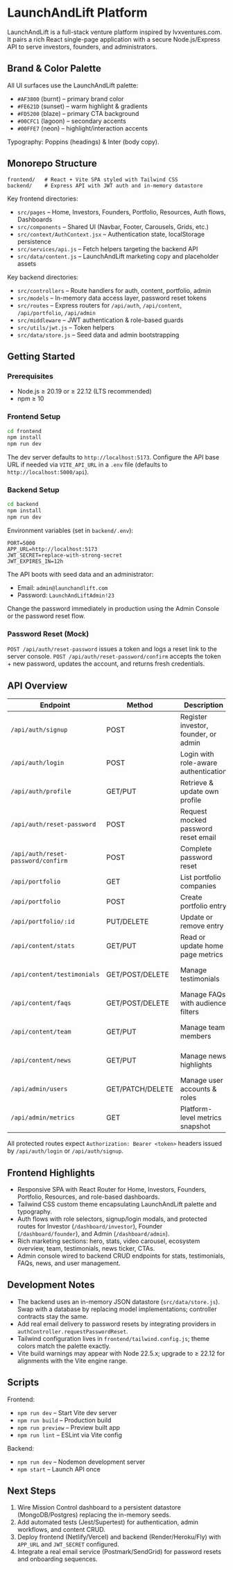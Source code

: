 # LaunchAndLift Platform

LaunchAndLift is a full-stack venture platform inspired by lvxventures.com. It pairs a rich React single-page application with a secure Node.js/Express API to serve investors, founders, and administrators.

## Brand & Color Palette

All UI surfaces use the LaunchAndLift palette:

- `#AF3800` (burnt) – primary brand color
- `#FE621D` (sunset) – warm highlight & gradients
- `#FD5200` (blaze) – primary CTA background
- `#00CFC1` (lagoon) – secondary accents
- `#00FFE7` (neon) – highlight/interaction accents

Typography: Poppins (headings) & Inter (body copy).

## Monorepo Structure

```
frontend/   # React + Vite SPA styled with Tailwind CSS
backend/    # Express API with JWT auth and in-memory datastore
```

Key frontend directories:

- `src/pages` – Home, Investors, Founders, Portfolio, Resources, Auth flows, Dashboards
- `src/components` – Shared UI (Navbar, Footer, Carousels, Grids, etc.)
- `src/context/AuthContext.jsx` – Authentication state, localStorage persistence
- `src/services/api.js` – Fetch helpers targeting the backend API
- `src/data/content.js` – LaunchAndLift marketing copy and placeholder assets

Key backend directories:

- `src/controllers` – Route handlers for auth, content, portfolio, admin
- `src/models` – In-memory data access layer, password reset tokens
- `src/routes` – Express routers for `/api/auth`, `/api/content`, `/api/portfolio`, `/api/admin`
- `src/middleware` – JWT authentication & role-based guards
- `src/utils/jwt.js` – Token helpers
- `src/data/store.js` – Seed data and admin bootstrapping

## Getting Started

### Prerequisites

- Node.js ≥ 20.19 or ≥ 22.12 (LTS recommended)
- npm ≥ 10

### Frontend Setup

```bash
cd frontend
npm install
npm run dev
```

The dev server defaults to `http://localhost:5173`. Configure the API base URL if needed via `VITE_API_URL` in a `.env` file (defaults to `http://localhost:5000/api`).

### Backend Setup

```bash
cd backend
npm install
npm run dev
```

Environment variables (set in `backend/.env`):

```
PORT=5000
APP_URL=http://localhost:5173
JWT_SECRET=replace-with-strong-secret
JWT_EXPIRES_IN=12h
```

The API boots with seed data and an administrator:

- Email: `admin@launchandlift.com`
- Password: `LaunchAndLiftAdmin!23`

Change the password immediately in production using the Admin Console or the password reset flow.

### Password Reset (Mock)

`POST /api/auth/reset-password` issues a token and logs a reset link to the server console. `POST /api/auth/reset-password/confirm` accepts the token + new password, updates the account, and returns fresh credentials.

## API Overview

| Endpoint | Method | Description | Auth |
| --- | --- | --- | --- |
| `/api/auth/signup` | POST | Register investor, founder, or admin | Public |
| `/api/auth/login` | POST | Login with role-aware authentication | Public |
| `/api/auth/profile` | GET/PUT | Retrieve & update own profile | JWT |
| `/api/auth/reset-password` | POST | Request mocked password reset email | Public |
| `/api/auth/reset-password/confirm` | POST | Complete password reset | Public |
| `/api/portfolio` | GET | List portfolio companies | Public |
| `/api/portfolio` | POST | Create portfolio entry | Admin |
| `/api/portfolio/:id` | PUT/DELETE | Update or remove entry | Admin |
| `/api/content/stats` | GET/PUT | Read or update home page metrics | Admin for PUT |
| `/api/content/testimonials` | GET/POST/DELETE | Manage testimonials | Admin for write |
| `/api/content/faqs` | GET/POST/DELETE | Manage FAQs with audience filters | Admin for write |
| `/api/content/team` | GET/PUT | Manage team members | Admin for PUT |
| `/api/content/news` | GET/PUT | Manage news highlights | Admin for PUT |
| `/api/admin/users` | GET/PATCH/DELETE | Manage user accounts & roles | Admin |
| `/api/admin/metrics` | GET | Platform-level metrics snapshot | Admin |

All protected routes expect `Authorization: Bearer <token>` headers issued by `/api/auth/login` or `/api/auth/signup`.

## Frontend Highlights

- Responsive SPA with React Router for Home, Investors, Founders, Portfolio, Resources, and role-based dashboards.
- Tailwind CSS custom theme encapsulating LaunchAndLift palette and typography.
- Auth flows with role selectors, signup/login modals, and protected routes for Investor (`/dashboard/investor`), Founder (`/dashboard/founder`), and Admin (`/dashboard/admin`).
- Rich marketing sections: hero, stats, video carousel, ecosystem overview, team, testimonials, news ticker, CTAs.
- Admin console wired to backend CRUD endpoints for stats, testimonials, FAQs, news, and user management.

## Development Notes

- The backend uses an in-memory JSON datastore (`src/data/store.js`). Swap with a database by replacing model implementations; controller contracts stay the same.
- Add real email delivery to password resets by integrating providers in `authController.requestPasswordReset`.
- Tailwind configuration lives in `frontend/tailwind.config.js`; theme colors match the palette exactly.
- Vite build warnings may appear with Node 22.5.x; upgrade to ≥ 22.12 for alignments with the Vite engine range.

## Scripts

Frontend:

- `npm run dev` – Start Vite dev server
- `npm run build` – Production build
- `npm run preview` – Preview built app
- `npm run lint` – ESLint via Vite config

Backend:

- `npm run dev` – Nodemon development server
- `npm start` – Launch API once

## Next Steps

1. Wire Mission Control dashboard to a persistent datastore (MongoDB/Postgres) replacing the in-memory seeds.
2. Add automated tests (Jest/Supertest) for authentication, admin workflows, and content CRUD.
3. Deploy frontend (Netlify/Vercel) and backend (Render/Heroku/Fly) with `APP_URL` and `JWT_SECRET` configured.
4. Integrate a real email service (Postmark/SendGrid) for password resets and onboarding sequences.


